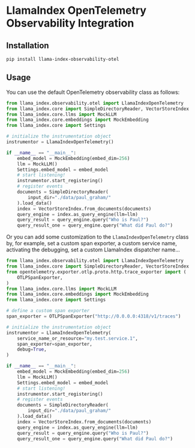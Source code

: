 # LlamaIndex OpenTelemetry Observability Integration

## Installation

```shell
pip install llama-index-observability-otel
```

## Usage

You can use the default OpenTelemetry observability class as follows:

```python
from llama_index.observability.otel import LlamaIndexOpenTelemetry
from llama_index.core import SimpleDirectoryReader, VectorStoreIndex
from llama_index.core.llms import MockLLM
from llama_index.core.embeddings import MockEmbedding
from llama_index.core import Settings

# initialize the instrumentation object
instrumentor = LlamaIndexOpenTelemetry()

if __name__ == "__main__":
    embed_model = MockEmbedding(embed_dim=256)
    llm = MockLLM()
    Settings.embed_model = embed_model
    # start listening!
    instrumentor.start_registering()
    # register events
    documents = SimpleDirectoryReader(
        input_dir="./data/paul_graham/"
    ).load_data()
    index = VectorStoreIndex.from_documents(documents)
    query_engine = index.as_query_engine(llm=llm)
    query_result = query_engine.query("Who is Paul?")
    query_result_one = query_engine.query("What did Paul do?")
```

Or you can add some customization to the `LlamaIndexOpenTelemetry` class by, for example, set a custom span exporter, a custom service name, activating the debugging, set a custom LlamaIndex dispatcher name...

```python
from llama_index.observability.otel import LlamaIndexOpenTelemetry
from llama_index.core import SimpleDirectoryReader, VectorStoreIndex
from opentelemetry.exporter.otlp.proto.http.trace_exporter import (
    OTLPSpanExporter,
)
from llama_index.core.llms import MockLLM
from llama_index.core.embeddings import MockEmbedding
from llama_index.core import Settings

# define a custom span exporter
span_exporter = OTLPSpanExporter("http://0.0.0.0:4318/v1/traces")

# initialize the instrumentation object
instrumentor = LlamaIndexOpenTelemetry(
    service_name_or_resource="my.test.service.1",
    span_exporter=span_exporter,
    debug=True,
)

if __name__ == "__main__":
    embed_model = MockEmbedding(embed_dim=256)
    llm = MockLLM()
    Settings.embed_model = embed_model
    # start listening!
    instrumentor.start_registering()
    # register events
    documents = SimpleDirectoryReader(
        input_dir="./data/paul_graham/"
    ).load_data()
    index = VectorStoreIndex.from_documents(documents)
    query_engine = index.as_query_engine(llm=llm)
    query_result = query_engine.query("Who is Paul?")
    query_result_one = query_engine.query("What did Paul do?")
```
